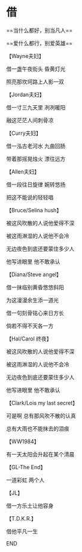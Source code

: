 # 借

==当什么都好，别当凡人==

==爱什么都行，别爱英雄==

【Wayne夫妇】

借一盏午夜街头 昏黄灯光

照亮那坎坷路上人影一双

【Jordan夫妇】

借一寸三九天里 冽冽暖阳

融这茫茫人间刺骨凉

【Curry夫妇】

借一泓古老河水 九曲回肠

带着那摇晃烛火 漂往远方

【Allen夫妇】

借一段往日旋律 婉转悠扬

把这不能说的轻轻唱

【Bruce/Selina hush】

被这风吹散的人说他爱得不深

被这雨淋湿的人说他不会冷

无边夜色到底还要蒙住多少人

他写进眼里 他不敢承认

【Diana/Steve angel】

借一抹临别黄昏悠悠斜阳

为这漫漫余生添一道光

借一句刻骨铭心来日方长

倘若不得不天各一方

【Hal/Carol 终夜】

被这风吹散的人说他爱得不深

被这雨淋湿的人说他不会冷

无边夜色到底还要蒙住多少人

他写进眼里 他不敢承认

【Clark/Lois my last secret】

可是啊 总有那风吹不散的认真

总有大雨也不能抹去的泪痕

【WW1984】

有一天太阳会升起在某个清晨

【GL-The End】

一道彩虹 两个人

【JL】

借一方乐土让他容身

【T.D.K.R.】

借他平凡一生

END
